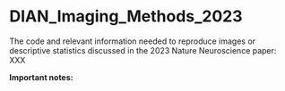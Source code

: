 # DIAN_Imaging_Methods_2023
The code and relevant information needed to reproduce images or descriptive statistics discussed in the 2023 Nature Neuroscience paper: XXX

<b>Important notes:</b>
